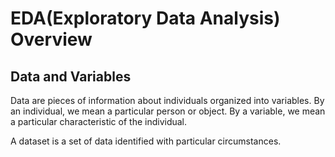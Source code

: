 # EDA(Exploratory Data Analysis) Overview
## Data and Variables
Data are pieces of information about individuals organized into variables. 
By an individual, we mean a particular person or object.
 By a variable, we mean a particular characteristic of the individual.

A dataset is a set of data identified with particular circumstances. 